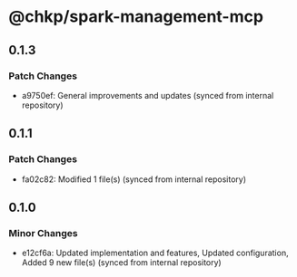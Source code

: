 # @chkp/spark-management-mcp

## 0.1.3

### Patch Changes

- a9750ef: General improvements and updates (synced from internal repository)

## 0.1.1

### Patch Changes

- fa02c82: Modified 1 file(s) (synced from internal repository)

## 0.1.0

### Minor Changes

- e12cf6a: Updated implementation and features, Updated configuration, Added 9 new file(s) (synced from internal repository)

